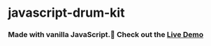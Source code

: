 # javascript-drum-kit
### Made with vanilla JavaScript.🍦  Check out the [Live Demo](https://ryellingson.github.io/javascript-drum-kit/)
